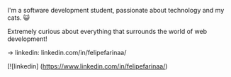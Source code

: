 
I'm a software development student, passionate about technology and my cats. :smiley_cat:

Extremely curious about everything that surrounds the world of web development!


→ linkedin: linkedin.com/in/felipefarinaa/

[![linkedin] (https://www.linkedin.com/in/felipefarinaa/)

